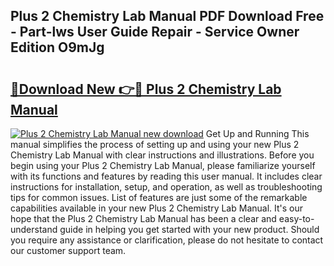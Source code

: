 ## Plus 2 Chemistry Lab Manual PDF Download Free - Part-lws User Guide Repair - Service Owner Edition O9mJg

# <h2><a href="http://bc46834.oget.top/?id=Plus+2+Chemistry+Lab+Manual">🔗Download New 👉🔴 Plus 2 Chemistry Lab Manual</a></h2>

[![Plus 2 Chemistry Lab Manual new download](https://i.imgur.com/5g1atiW.png)](http://bc46834.oget.top/?id=Plus+2+Chemistry+Lab+Manual)
Get Up and Running This manual simplifies the process of setting up and using your new Plus 2 Chemistry Lab Manual with clear instructions and illustrations. Before you begin using your Plus 2 Chemistry Lab Manual, please familiarize yourself with its functions and features by reading this user manual. It includes clear instructions for installation, setup, and operation, as well as troubleshooting tips for common issues. List of features are just some of the remarkable capabilities available in your new Plus 2 Chemistry Lab Manual. It's our hope that the Plus 2 Chemistry Lab Manual has been a clear and easy-to-understand guide in helping you get started with your new product. Should you require any assistance or clarification, please do not hesitate to contact our customer support team.
